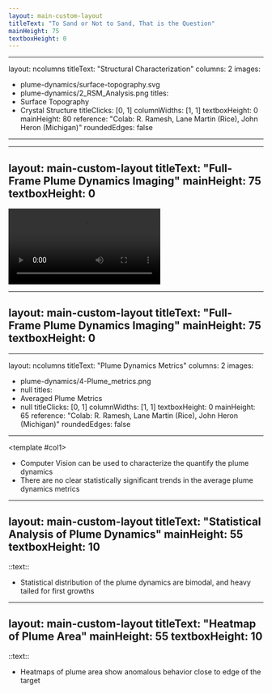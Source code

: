 ```yaml
---
layout: main-custom-layout
titleText: "To Sand or Not to Sand, That is the Question"
mainHeight: 75
textboxHeight: 0
---
```


<CrossfadeImages :images="[
  'plume-dynamics/plume-dynamics.png',
]" />

---
layout: ncolumns
titleText: "Structural Characterization"
columns: 2
images:
  - plume-dynamics/surface-topography.svg
  - plume-dynamics/2_RSM_Analysis.png
titles:
 - Surface Topography
 - Crystal Structure
titleClicks: [0, 1]
columnWidths: [1, 1]
textboxHeight: 0
mainHeight: 80
reference: "Colab: R. Ramesh, Lane Martin (Rice), John Heron (Michigan)" 
roundedEdges: false
---

---
layout: main-custom-layout
titleText: "Full-Frame Plume Dynamics Imaging"
mainHeight: 75
textboxHeight: 0
---

<div class="h-full w-full flex items-center justify-center">
  <video controls class="max-w-full max-h-full">
    <source src="plume-dynamics/t5_plume_video.mp4" type="video/mp4">
  </video>
</div>

---
layout: main-custom-layout
titleText: "Full-Frame Plume Dynamics Imaging"
mainHeight: 75
textboxHeight: 0
---

<CrossfadeImages :images="[
  'plume-dynamics/example-images.png',
]" />

<!-- <div class="h-[80vh] overflow-y-auto overflow-x-hidden p-4">
  <div class="flex flex-col items-center justify-center gap-4">
    <img
      src="/plume-dynamics/2_RSM_Analysis.png"
      class="max-w-full"
      id="zoomable-image"
      style="transform-origin: top center; transition: transform 0.2s;"
      alt="Example of Plume Dynamics"
    />
  </div>
</div> -->

---
layout: ncolumns
titleText: "Plume Dynamics Metrics"
columns: 2
images:
  - plume-dynamics/4-Plume_metrics.png
  - null
titles:
 - Averaged Plume Metrics
 - null
titleClicks: [0, 1]
columnWidths: [1, 1]
textboxHeight: 0
mainHeight: 65
reference: "Colab: R. Ramesh, Lane Martin (Rice), John Heron (Michigan)" 
roundedEdges: false
---

<template #col1>
<div v-click="1" class="text-left gap-4 flex-1">
    <ul class="list-disc pl-4">
      <li>Computer Vision can be used to characterize the quantify the plume dynamics</li> 
      <li>There are no clear statistically significant trends in the average plume dynamics metrics</li>
    </ul>
  </div>
</template>

---
layout: main-custom-layout
titleText: "Statistical Analysis of Plume Dynamics"
mainHeight: 55
textboxHeight: 10
---

<CrossfadeImages :images="[
  'plume-dynamics/5-Plume_metrics_violinplot.svg',
]" />

::text::
- Statistical distribution of the plume dynamics are bimodal, and heavy tailed for first growths

---
layout: main-custom-layout
titleText: "Heatmap of Plume Area"
mainHeight: 55
textboxHeight: 10
---

<CrossfadeImages :images="[
  'plume-dynamics/5_Plume_Area_Heatmap.png',
]" />

::text::
- Heatmaps of plume area show anomalous behavior close to edge of the target